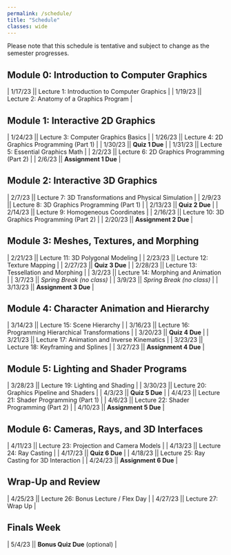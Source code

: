 ```yaml
---
permalink: /schedule/
title: "Schedule"
classes: wide
---
```


Please note that this schedule is tentative and subject to change as the semester progresses.

## Module 0: Introduction to Computer Graphics

| 1/17/23 || Lecture 1: Introduction to Computer Graphics |
| 1/19/23 || Lecture 2: Anatomy of a Graphics Program |

## Module 1: Interactive 2D Graphics

| 1/24/23 || Lecture 3: Computer Graphics Basics |
| 1/26/23 || Lecture 4: 2D Graphics Programming (Part 1) |
| 1/30/23 || **Quiz 1 Due** |
| 1/31/23 || Lecture 5: Essential Graphics Math |
| 2/2/23 || Lecture 6: 2D Graphics Programming (Part 2) |
| 2/6/23 || **Assignment 1 Due** |

## Module 2: Interactive 3D Graphics

| 2/7/23 || Lecture 7: 3D Transformations and Physical Simulation |
| 2/9/23 || Lecture 8: 3D Graphics Programming (Part 1) |
| 2/13/23 || **Quiz 2 Due** |
| 2/14/23 || Lecture 9: Homogeneous Coordinates |
| 2/16/23 || Lecture 10: 3D Graphics Programming (Part 2) |
| 2/20/23 || **Assignment 2 Due** |

## Module 3: Meshes, Textures, and Morphing

| 2/21/23 || Lecture 11: 3D Polygonal Modeling |
| 2/23/23 || Lecture 12: Texture Mapping |
| 2/27/23 || **Quiz 3 Due** |
| 2/28/23 || Lecture 13: Tessellation and Morphing |
| 3/2/23 || Lecture 14: Morphing and Animation |
| 3/7/23 || *Spring Break (no class)* |
| 3/9/23 || *Spring Break (no class)* |
| 3/13/23 || **Assignment 3 Due** |

## Module 4: Character Animation and Hierarchy

| 3/14/23 || Lecture 15: Scene Hierarchy |
| 3/16/23 || Lecture 16: Programming Hierarchical Transformations |
| 3/20/23 || **Quiz 4 Due** |
| 3/21/23 || Lecture 17: Animation and Inverse Kinematics |
| 3/23/23 || Lecture 18: Keyframing and Splines |
| 3/27/23 || **Assignment 4 Due** |

## Module 5: Lighting and Shader Programs

| 3/28/23 || Lecture 19: Lighting and Shading |
| 3/30/23 || Lecture 20: Graphics Pipeline and Shaders |
| 4/3/23 || **Quiz 5 Due** |
| 4/4/23 || Lecture 21: Shader Programming (Part 1) |
| 4/6/23 || Lecture 22: Shader Programming (Part 2) |
| 4/10/23 || **Assignment 5 Due** |



## Module 6: Cameras, Rays, and 3D Interfaces

| 4/11/23 || Lecture 23: Projection and Camera Models |
| 4/13/23 || Lecture 24: Ray Casting |
| 4/17/23 || **Quiz 6 Due** |
| 4/18/23 || Lecture 25: Ray Casting for 3D Interaction |
| 4/24/23 || **Assignment 6 Due** |

## Wrap-Up and Review

| 4/25/23 || Lecture 26: Bonus Lecture / Flex Day |
| 4/27/23 || Lecture 27: Wrap Up |

## Finals Week

| 5/4/23 || **Bonus Quiz Due** (optional) |